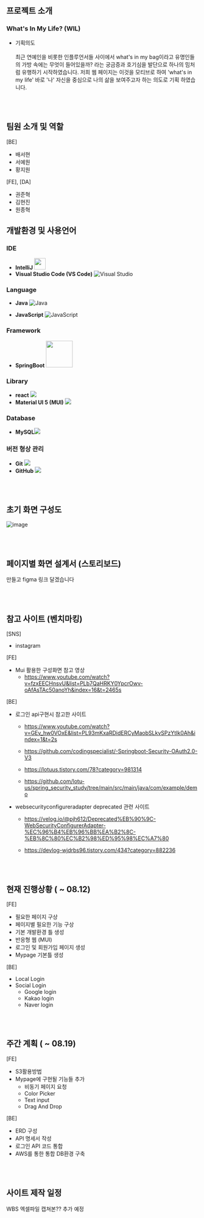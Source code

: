 ## 프로젝트 소개
### <strong>W</strong>hat's <strong>I</strong>n My <strong>L</strong>ife? (WIL) 

- 기획의도 <br><br>
최근 연예인을 비롯한 인플루언서들 사이에서 what's in my bag이라고 유명인들의 가방 속에는 무엇이 들어있을까? 라는 궁금증과 호기심을 발단으로 하나의 밈처럼 유행하기 시작하였습니다. 저희 웹 페이지는 이것을 모티브로 하여 'what's in my life' 바로 '나' 자신을 중심으로 나의 삶을 보여주고자 하는 의도로 기획 하였습니다.

<br><br>

## 팀원 소개 및 역할 
[BE]
 - 배서현
 - 서예원
 - 황지원

[FE], [DA]
 - 권준혁
 - 김현진
 - 원종혁
 
## 개발환경 및 사용언어
### IDE 
- **IntelliJ** <img src="https://upload.wikimedia.org/wikipedia/commons/9/9c/IntelliJ_IDEA_Icon.svg" width=30px>
- **Visual Studio Code (VS Code)** ![Visual Studio](https://img.shields.io/badge/-visualstudio-5C2D91?style=for-the-badge&logo=visualstudio&logoColor=white)

### Language
- **Java**  ![Java](https://img.shields.io/badge/-java-007396?style=for-the-badge&logo=java&logoColor=white) 

- **JavaScript** ![JavaScript](https://img.shields.io/badge/-JavaScript-%23F7DF1C?style=for-the-badge&logo=javascript&logoColor=000000&labelColor=%23F7DF1C&color=%23FFCE5A)

### Framework
- **SpringBoot** <img src="https://dgtfactory.com/wp-content/uploads/2021/05/technologie-springboot.svg" width=70px>
### Library
- **react**  <img src="https://img.shields.io/badge/react-61DAFB?style=for-the-badge&logo=react&logoColor=black">
- **Material UI 5 (MUI)** <img src="https://img.shields.io/badge/MUI-02569B?style=for-the-badge&logo=MUI&logoColor=white">

### Database

- **MySQL**<img src="https://img.shields.io/badge/mysql-4479A1?style=for-the-badge&logo=mysql&logoColor=white"> 
### 버전 형상 관리
- **Git** <img src="https://img.shields.io/badge/git-F05032?style=for-the-badge&logo=git&logoColor=white">
- **GitHub** <img src="https://img.shields.io/badge/github-181717?style=for-the-badge&logo=github&logoColor=white">

<br><br>

## 초기 화면 구성도
![image](https://user-images.githubusercontent.com/103519499/184104327-38966670-d1e7-420e-bf9a-30200a59d2a0.png)

<br><br>

## 페이지별 화면 설계서 (스토리보드)
만들고 figma 링크 달겠습니다

<br><br>

## 참고 사이트 (벤치마킹)
[SNS]
- instagram

[FE]
- Mui 활용한 구성화면 참고 영상
    - https://www.youtube.com/watch?v=fzxEECHnsvU&list=PLb7QaHRKY0YpcrOwv-oAfAsTAc50anoYh&index=16&t=2465s

[BE]
- 로그인 api구현시 참고한 사이트

  - https://www.youtube.com/watch?v=GEv_hw0VOxE&list=PL93mKxaRDidERCyMaobSLkvSPzYtIk0Ah&index=1&t=2s

  - https://github.com/codingspecialist/-Springboot-Security-OAuth2.0-V3

  - https://lotuus.tistory.com/78?category=981314

  - https://github.com/lotu-us/spring_security_study/tree/main/src/main/java/com/example/demo

-  websecurityconfigureradapter deprecated 관련 사이트

    - https://velog.io/@pjh612/Deprecated%EB%90%9C-WebSecurityConfigurerAdapter-%EC%96%B4%EB%96%BB%EA%B2%8C-%EB%8C%80%EC%B2%98%ED%95%98%EC%A7%80

   - https://devlog-wjdrbs96.tistory.com/434?category=882236

<br><br>

## 현재 진행상황 ( ~ 08.12)
[FE] 
- 필요한 페이지 구상
- 페이지별 필요한 기능 구상
- 기본 개발환경 틀 생성
- 반응형 웹 (MUI)
- 로그인 및 회원가입 페이지 생성
- Mypage 기본틀 생성

[BE]
- Local Login 
- Social Login
    - Google login
    - Kakao login
    - Naver login

<br><br>

## 주간 계획 ( ~ 08.19)
[FE] 
- S3활용방법
- Mypage에 구현될 기능들 추가
    - 비동기 페이지 요청
    - Color Picker
    - Text input 
    - Drag And Drop

[BE]
- ERD 구성
- API 명세서 작성
- 로그인 API 코드 통합
- AWS를 통한 통합 DB환경 구축

<br><br>

## 사이트 제작 일정
WBS 엑셀파일 캡쳐본?? 추가 예정 
